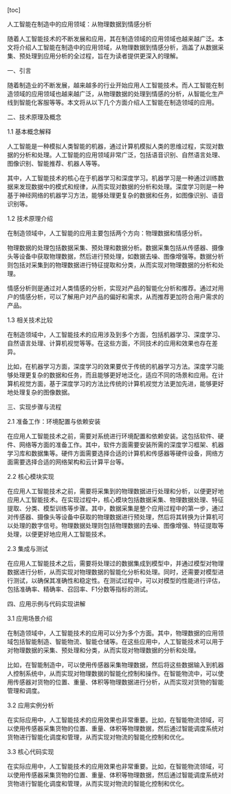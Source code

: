 
[toc]                    
                
                
人工智能在制造中的应用领域：从物理数据到情感分析

随着人工智能技术的不断发展和应用，其在制造领域的应用领域也越来越广泛。本文将介绍人工智能在制造中的应用领域，从物理数据到情感分析，涵盖了从数据采集、预处理到应用分析的全过程，旨在为读者提供更深入的理解。

一、引言

随着制造业的不断发展，越来越多的行业开始应用人工智能技术。而人工智能在制造领域的应用领域也越来越广泛，从物理数据的处理到情感的分析，从智能化生产线到智能化客服等等。本文将从以下几个方面介绍人工智能在制造领域的应用。

二、技术原理及概念

1.1 基本概念解释

人工智能是一种模拟人类智能的机器，通过计算机模拟人类的思维过程，实现对数据的分析和处理。人工智能的应用领域非常广泛，包括语音识别、自然语言处理、图像识别、智能推荐、机器人等等。

其中，人工智能技术的核心在于机器学习和深度学习。机器学习是一种通过训练数据来发现数据中的模式和规律，从而实现对数据的分析和处理。深度学习则是一种基于神经网络的机器学习方法，能够处理更复杂的数据和任务，如图像识别、语音识别等。

1.2 技术原理介绍

在制造领域中，人工智能的应用主要包括两个方向：物理数据和情感分析。

物理数据的处理包括数据采集、预处理和数据分析。数据采集包括从传感器、摄像头等设备中获取物理数据，然后进行预处理，如数据去噪、图像增强等。数据分析则包括对采集到的物理数据进行特征提取和分类，从而实现对物理数据的分析和处理。

情感分析则是通过对人类情感的分析，实现对产品的智能化分析和推荐。通过对用户的情感分析，可以了解用户对产品的偏好和需求，从而推荐更加符合用户需求的产品。

1.3 相关技术比较

在制造领域中，人工智能技术的应用涉及到多个方面，包括机器学习、深度学习、自然语言处理、计算机视觉等等。在这些方面，不同技术的应用和效果也存在差异。

比如，在机器学习方面，深度学习的效果要优于传统的机器学习方法。深度学习能够处理更复杂的数据和任务，而且能够更好地泛化，适应不同的场景和应用。在计算机视觉方面，基于深度学习的方法比传统的计算机视觉方法更加先进，能够更好地处理复杂的图像数据。

三、实现步骤与流程

2.1 准备工作：环境配置与依赖安装

在应用人工智能技术之前，需要对系统进行环境配置和依赖安装。这包括软件、硬件、网络等方面的准备工作。其中，软件方面需要安装所需的深度学习框架、机器学习库和数据集等。硬件方面需要选择合适的计算机和传感器等硬件设备，网络方面需要选择合适的网络架构和云计算平台等。

2.2 核心模块实现

在应用人工智能技术之前，需要将采集到的物理数据进行处理和分析，以便更好地应用人工智能技术。在实现过程中，核心模块包括数据采集、物理数据处理、特征提取、分类、模型训练等步骤。其中，数据采集是整个应用过程中的第一步，通过对传感器、摄像头等设备中获取的物理数据进行预处理，然后将其转换为计算机可以处理的数字信号。物理数据处理则包括物理数据的去噪、图像增强、特征提取等处理，以便更好地应用人工智能技术。

2.3 集成与测试

在应用人工智能技术之后，需要将处理过的数据集成到模型中，并通过模型对物理数据进行分析，从而实现对物理数据的智能化分析和处理。同时，还需要对模型进行测试，以确保其准确性和稳定性。在测试过程中，可以对模型的性能进行评估，包括准确率、精确率、召回率、F1分数等指标的测试。

四、应用示例与代码实现讲解

3.1 应用场景介绍

在制造领域中，人工智能技术的应用可以分为多个方面。其中，物理数据的应用领域包括智能制造、智能物流、智能仓储等。在这些应用中，人工智能技术可以用于对物理数据的采集、预处理和分类，从而实现对物理数据的分析和处理。

比如，在智能制造中，可以使用传感器采集物理数据，然后将这些数据输入到机器人控制系统中，从而实现对物理数据的智能化控制和操作。在智能物流中，可以使用传感器对货物的位置、重量、体积等物理数据进行分析，从而实现对货物的智能管理和调度。

3.2 应用实例分析

在实际应用中，人工智能技术的应用效果也非常重要。比如，在智能物流领域，可以使用传感器采集货物的位置、重量、体积等物理数据，然后通过智能调度系统对货物进行智能化调度和管理，从而实现对物流的智能化控制和优化。

3.3 核心代码实现

在实际应用中，人工智能技术的应用效果也非常重要。比如，在智能物流领域，可以使用传感器采集货物的位置、重量、体积等物理数据，然后通过智能调度系统对货物进行智能化调度和管理，从而实现对物流的智能化控制和优化。

